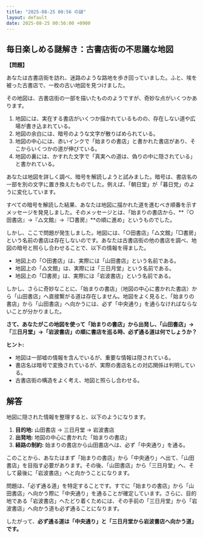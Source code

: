 ```yaml
---
title: "2025-08-25 00:56 の謎"
layout: default
date: 2025-08-25 00:56:00 +0900
---
```

## 毎日楽しめる謎解き：古書店街の不思議な地図

**【問題】**

あなたは古書店街を訪れ、迷路のような路地を歩き回っていました。ふと、埃を被った古書店で、一枚の古い地図を見つけました。

その地図は、古書店街の一部を描いたもののようですが、奇妙な点がいくつかあります。

1.  地図には、実在する書店がいくつか描かれているものの、存在しない道や広場が書き込まれている。
2.  地図の余白には、暗号のような文字が散りばめられている。
3.  地図の中心には、赤いインクで「始まりの書店」と書かれた書店があり、そこからいくつかの道が伸びている。
4.  地図の裏には、かすれた文字で「真実への道は、偽りの中に隠されている」と書かれている。

あなたは地図を詳しく調べ、暗号を解読しようと試みました。暗号は、書店名の一部を別の文字に置き換えたものでした。例えば、「朝日堂」が「暮日党」のように変化しています。

すべての暗号を解読した結果、あなたは地図に描かれた道を進むべき順番を示すメッセージを発見しました。そのメッセージとは、「始まりの書店から、**『○田書店』→『△文館』→『□書房』**の順に進め」というものでした。

しかし、ここで問題が発生しました。地図には、「○田書店」「△文館」「□書房」という名前の書店は存在しないのです。あなたは古書店街の他の書店を調べ、地図の暗号と照らし合わせることで、以下の情報を得ました。

*   地図上の「○田書店」は、実際には「山田書店」という名前である。
*   地図上の「△文館」は、実際には「三日月堂」という名前である。
*   地図上の「□書房」は、実際には「岩波書店」という名前である。

しかし、さらに奇妙なことに、「始まりの書店」（地図の中心に書かれた書店）から「山田書店」へ直接繋がる道は存在しません。地図をよく見ると、「始まりの書店」から「山田書店」へ向かうには、必ず「中央通り」を通らなければならないことが分かりました。

**さて、あなたがこの地図を使って「始まりの書店」から出発し、「山田書店」→「三日月堂」→「岩波書店」の順に書店を巡る時、必ず通る道は何でしょうか？**

**ヒント:**

*   地図は一部嘘の情報を含んでいるが、重要な情報は隠されている。
*   書店名は暗号で変換されているが、実際の書店名との対応関係は判明している。
*   古書店街の構造をよく考え、地図と照らし合わせる。

## 解答

地図に隠された情報を整理すると、以下のようになります。

1.  **目的地:** 山田書店 → 三日月堂 → 岩波書店
2.  **出発地:** 地図の中心に書かれた「始まりの書店」
3.  **経路の制約:** 始まりの書店から山田書店へは、必ず「中央通り」を通る。

このことから、あなたはまず「始まりの書店」から「中央通り」へ出て、「山田書店」を目指す必要があります。その後、「山田書店」から「三日月堂」へ、そして最後に「岩波書店」へと向かうことになります。

問題は、「必ず通る道」を特定することです。すでに「始まりの書店」から「山田書店」へ向かう際に「中央通り」を通ることが確定しています。さらに、目的地である「岩波書店」へたどり着くためには、その手前の「三日月堂」から「岩波書店」へ向かう道も必ず通ることになります。

したがって、**必ず通る道は「中央通り」と「三日月堂から岩波書店へ向かう道」です。**
